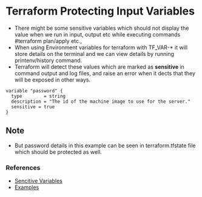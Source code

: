 # Terraform Protecting Input Variables
- There might be some sensitive variables which should not display the value when we run in input, output etc while executing commands #terraform plan/apply etc.,
- When using Environment variables for terraform with TF_VAR-* it will store details on the terminal and we can view details by running printenv/history command.
- Terraform will detect these values which are marked as **sensitive** in command output and log files, and raise an error when it dects that they will be exposed in other ways.
```
variable "password" {
  type        = string
  description = "The id of the machine image to use for the server."
  sensitive = true
}
```
## Note
- But password details in this example can be seen in terraform.tfstate file which should be protected as well.
### References
- [Sencitive Variables](https://www.terraform.io/docs/language/values/variables.html#suppressing-values-in-cli-output)
- [Examples](https://learn.hashicorp.com/tutorials/terraform/sensitive-variables?in=terraform/configuration-language&utm_source=WEBSITE&utm_medium=WEB_IO&utm_offer=ARTICLE_PAGE&utm_content=DOCS)